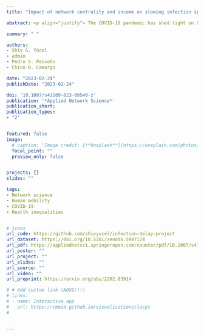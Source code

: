 ```yaml
---
title: "Impact of network centrality and income on slowing infection spread after outbreaks"

abstract: <p align="justify"> The COVID-19 pandemic has shed light on how the spread of infectious diseases worldwide are importantly shaped by both human mobility networks and socio-economic factors. However, few studies look at how both socio-economic conditions and the complex network properties of human mobility patterns interact, and how they influence outbreaks together. We introduce a novel methodology, called the Infection Delay Model, to calculate how the arrival time of an infection varies geographically, considering both effective distance-based metrics and differences in regions’ capacity to isolate—a feature associated with socio-economic inequalities. To illustrate an application of the Infection Delay Model, this paper integrates household travel survey data with cell phone mobility data from the São Paulo metropolitan region to assess the effectiveness of lockdowns to slow the spread of COVID-19. Rather than operating under the assumption that the next pandemic will begin in the same region as the last, the model estimates infection delays under every possible outbreak scenario, allowing for generalizable insights into the effectiveness of interventions to delay a region’s first case. The model sheds light on how the effectiveness of lockdowns to slow the spread of disease is influenced by the interaction of mobility networks and socio-economic levels. We find that a negative relationship emerges between network centrality and the infection delay after a lockdown, irrespective of income. Furthermore, for regions across all income and centrality levels, outbreaks starting in less central locations were more effectively slowed by a lockdown. Using the Infection Delay Model, this paper identifies and quantifies a new dimension of disease risk faced by those most central in a mobility network. </p>

summary: " "

authors:
- Shiv G. Yücel
- admin
- Pedro S. Peixoto
- Chico Q. Camargo

date: "2023-02-24"
publishDate: "2023-02-24"

doi: '10.1007/s41109-023-00540-z'
publication: '*Applied Network Science*'
publication_short:
publication_types:
- "2"


featured: false
image:
  # caption: 'Image credit: [**Unsplash**](https://unsplash.com/photos/jdD8gXaTZsc)'
  focal_point: ""
  preview_only: false


projects: []
slides: ""

tags:
- Network science
- Human mobility
- COVID-19
- Health inequalities


# icons
url_code: https://github.com/shivyucel/infection-delay-project
url_dataset: https://doi.org/10.5281/zenodo.5947174
url_pdf: https://appliednetsci.springeropen.com/counter/pdf/10.1007/s41109-023-00540-z.pdf
url_poster: ""
url_project: ""
url_slides: ""
url_source: ""
url_video: ""
url_preprint: https://arxiv.org/abs/2202.03914

# # Add custom link (AQUI!!!)
# links:
# - name: Interactive app
#   url: https://cmmid.github.io/visualisations/lacpt
# 


---
```


